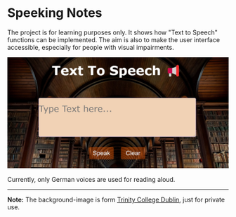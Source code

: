 # Speeking Notes

The project is for learning purposes only. It shows how "Text to Speech" functions can be implemented. The aim is also to make the user interface accessible, especially for people with visual impairments.

![image: screenshot landing-page tts-project](/images/screenshot_01.jpg)

Currently, only German voices are used for reading aloud.
___

**Note:** The background-image is form 
[Trinity College Dublin](https://www.tcd.ie), just for private use.
